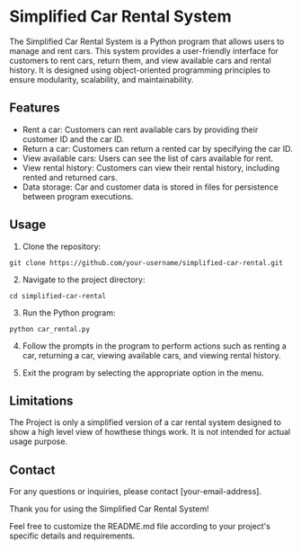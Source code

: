 
# Simplified Car Rental System

The Simplified Car Rental System is a Python program that allows users to manage and rent cars. This system provides a user-friendly interface for customers to rent cars, return them, and view available cars and rental history. It is designed using object-oriented programming principles to ensure modularity, scalability, and maintainability.

## Features

- Rent a car: Customers can rent available cars by providing their customer ID and the car ID.
- Return a car: Customers can return a rented car by specifying the car ID.
- View available cars: Users can see the list of cars available for rent.
- View rental history: Customers can view their rental history, including rented and returned cars.
- Data storage: Car and customer data is stored in files for persistence between program executions.

## Usage

1. Clone the repository:

```
git clone https://github.com/your-username/simplified-car-rental.git
```

2. Navigate to the project directory:

```
cd simplified-car-rental
```

3. Run the Python program:

```
python car_rental.py
```

4. Follow the prompts in the program to perform actions such as renting a car, returning a car, viewing available cars, and viewing rental history.

5. Exit the program by selecting the appropriate option in the menu.

## Limitations 
The Project is only a simplified version of a car rental system designed to show a high level view of howthese things work. It is not intended for actual usage purpose.

## Contact

For any questions or inquiries, please contact [your-email-address].

Thank you for using the Simplified Car Rental System!

Feel free to customize the README.md file according to your project's specific details and requirements.
